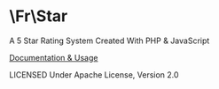 # \Fr\Star

A 5 Star Rating System Created With PHP & JavaScript

[Documentation & Usage](http://subinsb.com)

LICENSED Under Apache License, Version 2.0
